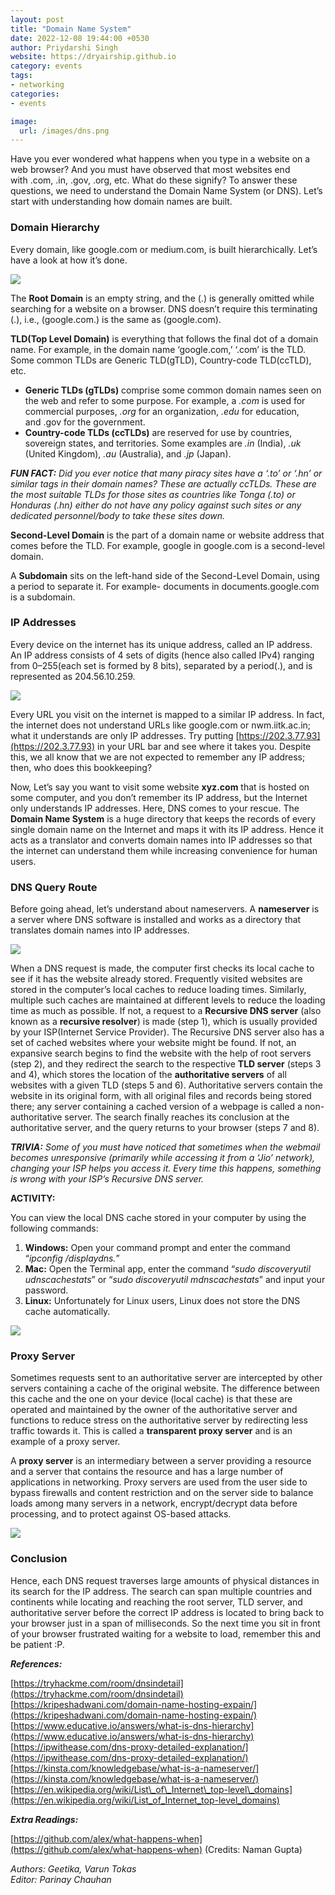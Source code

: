 ```yaml
---
layout: post
title: "Domain Name System"
date: 2022-12-08 19:44:00 +0530
author: Priydarshi Singh
website: https://dryairship.github.io
category: events
tags:
- networking
categories:
- events

image:
  url: /images/dns.png
---
```


Have you ever wondered what happens when you type in a website on a web browser? And you must have observed that most websites end with .com, .in, .gov, .org, etc. What do these signify? To answer these questions, we need to understand the Domain Name System (or DNS). Let’s start with understanding how domain names are built.

### Domain Hierarchy

Every domain, like google.com or medium.com, is built hierarchically. Let’s have a look at how it’s done.

![](/images/0__mlJc1336f9UTM9vg.jpg)

The **Root Domain** is an empty string, and the (.) is generally omitted while searching for a website on a browser. DNS doesn’t require this terminating (.), i.e., (google.com.) is the same as (google.com).

**TLD(Top Level Domain)** is everything that follows the final dot of a domain name. For example, in the domain name ‘google.com,’ ‘.com’ is the TLD. Some common TLDs are Generic TLD(gTLD), Country-code TLD(ccTLD), etc.

*   **Generic TLDs (gTLDs)** comprise some common domain names seen on the web and refer to some purpose. For example, a _.com_ is used for commercial purposes, _.org_ for an organization, _.edu_ for education, and .gov for the government.
*   **Country-code TLDs (ccTLDs)** are reserved for use by countries, sovereign states, and territories. Some examples are _.in_ (India), _.uk_ (United Kingdom), _.au_ (Australia), and _.jp_ (Japan).

**_FUN FACT:_** _Did you ever notice that many piracy sites have a ‘.to’ or ‘.hn’ or similar tags in their domain names? These are actually ccTLDs. These are the most suitable TLDs for those sites as countries like Tonga (.to) or Honduras (.hn) either do not have any policy against such sites or any dedicated personnel/body to take these sites down._

**Second-Level Domain** is the part of a domain name or website address that comes before the TLD. For example, google in google.com is a second-level domain.

A **Subdomain** sits on the left-hand side of the Second-Level Domain, using a period to separate it. For example- documents in documents.google.com is a subdomain.

### **IP Addresses**

Every device on the internet has its unique address, called an IP address. An IP address consists of 4 sets of digits (hence also called IPv4) ranging from 0–255(each set is formed by 8 bits), separated by a period(.), and is represented as 204.56.10.259.

![](/images/0__EB1hoH6gfMLSby__M.jpg)

Every URL you visit on the internet is mapped to a similar IP address. In fact, the internet does not understand URLs like google.com or nwm.iitk.ac.in; what it understands are only IP addresses. Try putting [https://202.3.77.93](https://202.3.77.93) in your URL bar and see where it takes you. Despite this, we all know that we are not expected to remember any IP address; then, who does this bookkeeping?

Now, Let’s say you want to visit some website **xyz.com** that is hosted on some computer, and you don’t remember its IP address, but the Internet only understands IP addresses. Here, DNS comes to your rescue. The **Domain Name System** is a huge directory that keeps the records of every single domain name on the Internet and maps it with its IP address. Hence it acts as a translator and converts domain names into IP addresses so that the internet can understand them while increasing convenience for human users.

### DNS Query Route

Before going ahead, let’s understand about nameservers. A **nameserver** is a server where DNS software is installed and works as a directory that translates domain names into IP addresses.

![](/images/0__WwFt8IQNIL2PGdCW.jpg)

When a DNS request is made, the computer first checks its local cache to see if it has the website already stored. Frequently visited websites are stored in the computer’s local caches to reduce loading times. Similarly, multiple such caches are maintained at different levels to reduce the loading time as much as possible. If not, a request to a **Recursive DNS server** (also known as a **recursive resolver**) is made (step 1), which is usually provided by your ISP(Internet Service Provider). The Recursive DNS server also has a set of cached websites where your website might be found. If not, an expansive search begins to find the website with the help of root servers (step 2), and they redirect the search to the respective **TLD server** (steps 3 and 4), which stores the location of the **authoritative servers** of all websites with a given TLD (steps 5 and 6). Authoritative servers contain the website in its original form, with all original files and records being stored there; any server containing a cached version of a webpage is called a non-authoritative server. The search finally reaches its conclusion at the authoritative server, and the query returns to your browser (steps 7 and 8).

**_TRIVIA:_** _Some of you must have noticed that sometimes when the webmail becomes unresponsive (primarily while accessing it from a ‘Jio’ network), changing your ISP helps you access it. Every time this happens, something is wrong with your ISP’s Recursive DNS server._

**ACTIVITY:**

You can view the local DNS cache stored in your computer by using the following commands:

1.  **Windows:** Open your command prompt and enter the command “_ipconfig /displaydns._”
2.  **Mac:** Open the Terminal app, enter the command “_sudo discoveryutil udnscachestats_” or “_sudo discoveryutil mdnscachestats_” and input your password.
3.  **Linux:** Unfortunately for Linux users, Linux does not store the DNS cache automatically.

![](/images/0__m6CDVBdtfirGBo8Z.jpg)

### Proxy Server

Sometimes requests sent to an authoritative server are intercepted by other servers containing a cache of the original website. The difference between this cache and the one on your device (local cache) is that these are operated and maintained by the owner of the authoritative server and functions to reduce stress on the authoritative server by redirecting less traffic towards it. This is called a **transparent proxy server** and is an example of a proxy server.

A **proxy server** is an intermediary between a server providing a resource and a server that contains the resource and has a large number of applications in networking. Proxy servers are used from the user side to bypass firewalls and content restriction and on the server side to balance loads among many servers in a network, encrypt/decrypt data before processing, and to protect against OS-based attacks.

![](/images/0__yztqJsSHOIcItBUx.jpg)

### Conclusion

Hence, each DNS request traverses large amounts of physical distances in its search for the IP address. The search can span multiple countries and continents while locating and reaching the root server, TLD server, and authoritative server before the correct IP address is located to bring back to your browser just in a span of milliseconds. So the next time you sit in front of your browser frustrated waiting for a website to load, remember this and be patient :P.

**_References:_**

[https://tryhackme.com/room/dnsindetail](https://tryhackme.com/room/dnsindetail)  
[https://kripeshadwani.com/domain-name-hosting-expain/](https://kripeshadwani.com/domain-name-hosting-expain/)  
[https://www.educative.io/answers/what-is-dns-hierarchy](https://www.educative.io/answers/what-is-dns-hierarchy)  
[https://ipwithease.com/dns-proxy-detailed-explanation/](https://ipwithease.com/dns-proxy-detailed-explanation/)  
[https://kinsta.com/knowledgebase/what-is-a-nameserver/](https://kinsta.com/knowledgebase/what-is-a-nameserver/)  
[https://en.wikipedia.org/wiki/List\_of\_Internet\_top-level\_domains](https://en.wikipedia.org/wiki/List_of_Internet_top-level_domains)

**_Extra Readings:_**

[https://github.com/alex/what-happens-when](https://github.com/alex/what-happens-when) (Credits: Naman Gupta)

_Authors: Geetika, Varun Tokas  
Editor: Parinay Chauhan_